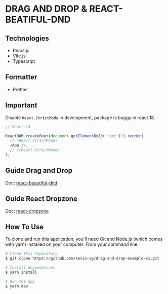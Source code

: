 # DRAG AND DROP & REACT-BEATIFUL-DND

## Technologies

- React.js
- Vite.js
- Typescript

## Formatter

- Prettier

## Important

Disable `React.StrictMode` in development, package is buggy in react 18.

```typescript
// React 18

ReactDOM.createRoot(document.getElementById('root')!).render(
  // <React.StrictMode>
  <App />,
  // </React.StrictMode>
);
```

## Guide Drag and Drop

Doc: [react-beautiful-dnd](https://github.com/atlassian/react-beautiful-dnd)

## Guide React Dropzone

Doc: [react-dropzone](https://github.com/react-dropzone/react-dropzone)

## How To Use

To clone and run this application, you'll need Git and Node.js (which comes with yarn) installed on your computer. From your command line:

```bash
# Clone this repository
$ git clone https://github.com/kevin-sg/drag-and-drop-example-v1.git

# Install dependencies
$ yarn install

# Run the app
$ yarn dev
```
